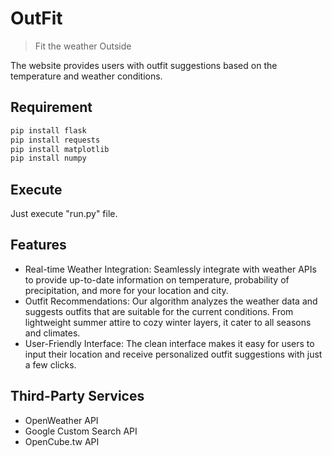 # OutFit
> Fit the weather Outside

The website provides users with outfit suggestions based on the temperature and weather conditions.

## Requirement
```bash
pip install flask
pip install requests
pip install matplotlib
pip install numpy
```

## Execute
Just execute "run.py" file.

## Features
- Real-time Weather Integration: Seamlessly integrate with weather APIs to provide up-to-date information on temperature, probability of precipitation, and more for your location and city.
- Outfit Recommendations: Our algorithm analyzes the weather data and suggests outfits that are suitable for the current conditions. From lightweight summer attire to cozy winter layers, it cater to all seasons and climates.
- User-Friendly Interface: The clean interface makes it easy for users to input their location and receive personalized outfit suggestions with just a few clicks.

## Third-Party Services
- OpenWeather API
- Google Custom Search API
- OpenCube.tw API

